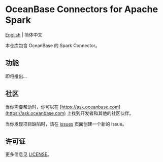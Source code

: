 # OceanBase Connectors for Apache Spark

[English](README.md) | 简体中文

本仓库包含 OceanBase 的 Spark Connector。

## 功能

即将推出...

## 社区

当你需要帮助时，你可以在 [https://ask.oceanbase.com](https://ask.oceanbase.com) 上找到开发者和其他的社区伙伴。

当你发现项目缺陷时，请在 [issues](https://github.com/oceanbase/spark-connector-oceanbase/issues) 页面创建一个新的 issue。

## 许可证

更多信息见 [LICENSE](LICENSE)。
